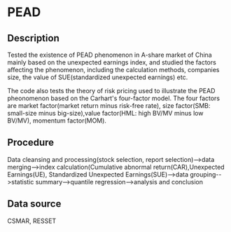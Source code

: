 # PEAD
**Description**
-----------
Tested the existence of PEAD phenomenon in A-share market of China mainly based on the unexpected earnings index, and studied the factors affecting the phenomenon, including the calculation methods, companies size, the value of SUE(standardized unexpected earnings) etc. 

The code also tests the theory of risk pricing used to illustrate the PEAD pheonomenon based on the Carhart's four-factor model. The four factors are market factor(market return minus risk-free rate), size factor(SMB: small-size minus big-size),value factor(HML: high BV/MV minus low BV/MV), momentum factor(MOM).

**Procedure**
---------
Data cleansing and processing(stock selection, report selection)-->data merging-->index calculation(Cumulative abnormal return(CAR),Unexpected Earnings(UE), Standardized Unexpected Earnings(SUE)-->data grouping-->statistic summary-->quantile regression-->analysis and conclusion

**Data source** 
----------
CSMAR, RESSET

